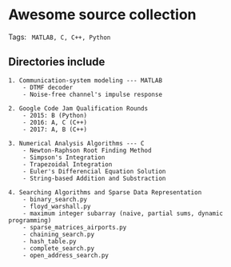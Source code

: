 # Awesome source collection 
Tags: ` MATLAB, C, C++, Python`

## Directories include 

    1. Communication-system modeling --- MATLAB
        - DTMF decoder 
        - Noise-free channel's impulse response
    
    2. Google Code Jam Qualification Rounds 
        - 2015: B (Python)
        - 2016: A, C (C++)
        - 2017: A, B (C++)  
    
    3. Numerical Analysis Algorithms --- C
        - Newton-Raphson Root Finding Method 
        - Simpson's Integration
        - Trapezoidal Integration 
        - Euler's Differencial Equation Solution
        - String-based Addition and Substraction
    
    4. Searching Algorithms and Sparse Data Representation
        - binary_search.py
        - floyd_warshall.py              
        - maximum integer subarray (naive, partial sums, dynamic programming)        
        - sparse_matrices_airports.py
        - chaining_search.py  
        - hash_table.py                 
        - complete_search.py 
        - open_address_search.py